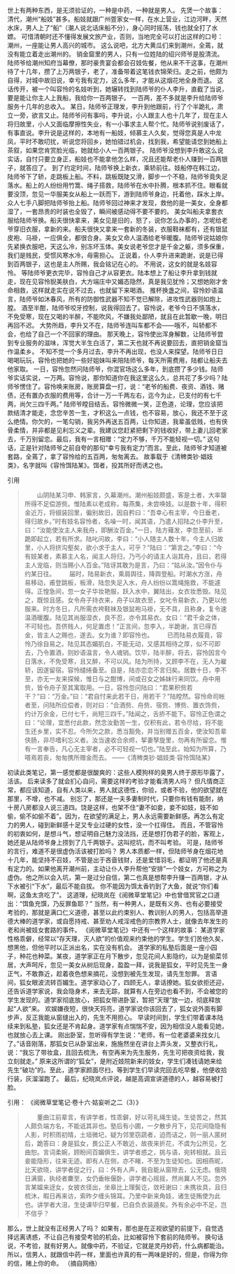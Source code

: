 世上有两种东西，是无须验证的，一种是中药，一种就是男人。
先煲一个故事：
清代，潮州“船妓”甚多。船妓就跟广州疍家女一样，在水上营业，江边河畔，天然水床，男人上了“船”（潮人说北话床船不分），身心同时摇荡，钱也就全打了水嫖。
可惜清朝时还不懂得发展文旅产业，否则，当地完全可以打出这样的口号：
潮州，一座能让男人高兴的城市。
这么说吧，北方大黄瓜们来到潮州，全蔫，就没有能立着走出潮州的。
销金窟里的男人，只有一位姓陆的绍兴师爷是股清流。陆师爷给潮州知府当幕僚，那时豪贵宴会都会召妓佐餐，他从来不干这事，在潮州待了十几年，攒了上万两银子，老了，准备带着这笔钱衣锦荣归。走之前，他颇为自得，对城中故旧说，幸亏我有定力，这么多年，才能从这烟花地全身而退。
这话传开，被一个叫容怜的名妓听到，她辗转找到陆师爷的仆人李升，直截了当说，要是能让你主人上我船，我给你一百两银子。
一百两，差不多就是李升给陆师爷服务十几年的总收入。
某日，陆师爷正理发，李升到他跟前，行了个半跪礼，肃立一旁，欲言又止。陆师爷问有事吗，李升说，小人跟主人也十几年了，现在主人将归故里，小人又面临摩擦性失业，有一小事求主人帮个忙。陆师爷说别废话了，有事直说。李升说是这样的，本地有一船妓，倾慕主人久矣，觉得您真是人中龙凤，平时不敢叨扰，听说您将回乡，她怕错过机会，找到我，希望能请您到她船上茶叙，如果您肯赏脸光临，她就给小人一百两银子。
陆师爷没想到李升敢这么说实话，自忖只要立身正，船妓也不能拿他怎么样，况且还能帮老仆人赚到一百两银子，就答应了。
到了约定时间，陆师爷换上新衣，乘轿前往。妓船停在韩江边，陆师爷下了轿，走跳板上船。不料，跳板既陡又滑，脚步一个不稳，陆师爷竟失足落水。船上的人纷纷用竹篙、绳子搭救，陆师爷在水中扑腾，根本抓不住。眼看就要没顶，忽见一华服美女从船上一跃而下，游到陆师爷身边，托着他，踩水上岸。
众人七手八脚把陆师爷抬上船。陆师爷回过神来才发现，救他的是一美女，全身都湿了，一套昂贵的时装也全毁了，瞬间被感动得不要不要的。
美女叫船夫拿套衣服给陆师爷换。船夫很快拿来，美女见是旧的，怒了，说你怎么办事的，怎呢给老爷穿旧衣服，拿新的来。船夫很快又拿来一套新的冬装，衣服鞋袜都有，还有银鼠皮袍、马褂，一应俱全，都很合身。美女又命人温酒给老爷暖腹。陆师爷说姑娘你先紧换衣服吧，天这么冷，别冻坏玉体。美女说老爷您才是千金之躯，须多保重，我们是贱民，受惯风寒水冷，毋需担心。
正说着，仆人李升进来跪谢，说是已得到百两银子，这也是主人所赐，我会铭记在心的。
不用说，这女的就是名妓容怜。
等陆师爷更衣完毕，容怜自己才从容更衣。陆本想上了船让李升拿到钱就走，现在见容怜貎美肤白，大方端庄中又媚态隐然，真是我见犹怜；又想她刚才舍命相救，这样就走实在说不过去，也就留下来喝酒。
推杯换盏之间，容怜妙语温言，陆师爷如沐春风，所有的防御性武器不知不觉已解除，进攻性武器则如炮上膛。
酒至半酣，陆师爷咬牙控制，说我得回去了。容怜说，老爷今日不慎落水，不免受寒，现在又喝的半醉，不能吹风，不嫌我处鄙陋，就且在此暂歇一晚，明日再回不迟。
大势所趋，李升又不在，陆师爷连叫车都不会——哦不，叫轿都不会，也给了自己一个不回家的理由。
那天晚上，容怜使出浑身解数，让陆师爷尝到专业服务的滋味，浑觉大半生白活了，第二天也就不再说要回去，直把销金窟当作温柔乡。
不知不觉一个多月过去，李升不再出现，也没人来探望。陆师爷日日喝喝玩玩，容怜也把她的一些好姐妹叫来陪陆师爷，每天所需费用，陆都让船夫去他家取。
一日，容怜忽然问陆师爷，你混官场这么多年，到底攒了多少钱。陆师爷实话实说，一万两。容怜说，那你知道你在我这里这么久，总共花了多少吗？陆师爷愣住了。容怜唤来账房，账房算盘一打，说：“老爷的船费、夜资、酒钱、赌债，还有置办衣服的费用等，合计一万一千两左右，迄今为止，已支付的有七千两，尚欠三四千两。”
陆师爷瞠目结舌。容怜微微一笑，正色道，论理，您应该把款结清才能走，念您辛苦一生，才积这么一点钱，也不容易，放心，我还不至于这么绝情。你欠的，一笔勾销，我另外再送五百两，让你知道，我辈虽低贱，也有侠骨柔情，并非都是见利忘义之辈。我建议您赶紧把剩下的钱收好，带上妻儿回老家去，千万别留恋。最后，我有一言相赠：“定力不够，千万不能轻视一切。”
这句话，正是针对陆师爷之前自夸的那句“幸亏我有定力”而言。至此，陆师爷才知道被套路，全蔫了，拿了容怜给的五百两，匆匆离去。
故事载于《清稗类钞·娼妓类》，名字就叫《容怜饵陆某》。饵者，投其所好而诱之也。

引用
> 　　山阴陆某习申、韩家言，久幕潮州。潮州船妓颇盛，客是土者，大率罄所得不足偿游赀。惟陆素以老成称，每燕集，未尝唤妓。以是数十年，得积金近万，将俶装回里，徧别故旧，因自矜曰：“吾幸心有主宰，今日垂老，得归故乡。”时有妓名容怜者，名噪一时，闻其语，乃遣人招陆之仆李升至，曰：“汝能使汝主人来我舟，即酬汝百金。”一日，陆方薙发，李忽至前，半跪即起立，若有所求。陆叱问故，李曰：“小人随主人数十年，今主人归故里，小人将挤沟壑矣，欲小求于主人，可乎？”陆曰：“第言之。”李曰：“今有妓某者，素慕主人名，闻主人将归，乃丐小的请主人诣其舟，且曰，若得主人宠临，则当赐小人百金。”陆讶其敢为是言，乃曰：“姑从汝。”因令仆与约某日往。
> 　　届时，陆易新衣，乘肩舆往，降舆登船。时潮水方涨，舟易移动，甫登跳板，板滑，陆忽失足入水，舟人纷纷以篙绳施救，不能遽得。正惶急间，忽一女子华妆艳服，跃入水中，翼陆出，女衣妆悉毁。陆见之，既惊且感。女令舟子持衣来，舟子以故衣至，女叱令易新衣，乃更以他服来。时方冬日，凡所需衣袴鞋袜及银鼠袍马褂，无不具，且称身，复令速温酒暖腹。陆见其尚服湿衣，良不忍，亦令其易衣。女曰：“君千金之体，不可轻也。吾侪贱人，何足置虑！”正言间，忽李入，半跪谢，言已得百金，皆主人之赐也，遂去。女为谁？即容怜也。
> 　　已而陆易衣履竟，容怜乃徐自易之。陆见其态媚肌白，不能无动，又感其相待之厚，似不可即去，乃令置酒，则妙语温言，令人魂销。饮毕，陆半醉，将去，容怜因言今日落水，不免受寒，且又醉，不可以风。陆为所持，又顾李不在，无人为雇轿，因遂留宿。容怜缱绻备至。自是，陆亦恋恋不言归矣。居数十日，李不至，亦无一友来探候，惟日与之酣博，间或召女之姊妹行来同饮。舟中用赀，皆令舟子至其寓取用。一日，容怜忽问陆曰：“君果积赀若干？”曰：“万金。”曰：“君自忖来此若干日，用若干？”陆瞠然。容怜命司帐者至，问陆所应偿者，则对曰：“合酒赀、舟赀、宿赀、博赀、置衣饰赀，约计万余金，已付七千，尚短三四千。”陆闻之，舌挢不能下。容怜正色谓之曰：“论理，宜悉付此款，然念汝勤苦一生，仅积有此，若令尽给，将不能生还乡里，实不忍。今所欠之款，悉当豁免，并当别赠五百金，使汝知吾辈侠肠，非尽嗜利忘义者。汝当速收合余烬，挈妻孥旋里，勿再有所留恋。惟有一言奉告，凡心无主宰者，必不可轻视一切也。”陆至此，始知为所算，乃嗒焉若丧，匆匆携所赠金而去。
> ——《清稗类钞·娼妓类·容怜饵陆某》

初读此类笔记，第一感觉都是很酸爽的：这些人模狗样的臭男人终于原形毕露了，活该。
后来读多了就会扪心自问，需要这样的考验才能看清男人吗？
但凡情商正常，都应该知道，自有人类以来，男人就这德性，你验，或者不验，他的欲望就在那里，不增，也不减。
别忘了，那还是一夫多妻制时代，只要你有钱有能耐，纳十房八房都没人说三道四。饶是这样，也架不住“妻不如妾，妾不如妓，妓不如偷，偷不如偷不着”。因为，在欲望的满足上，男人永远需要新鲜感。再怎么有定力的男人，碰到新鲜感十足又专业过硬的女性，没一个扛得住。
而且，不管容怜的初衷如何，是想斗气，想证明自己魅力没法挡，还是想打伪君子的脸，客观上，她还是从陆师爷身上捞到了几千两银子。这叫挖坑，而不叫考验。
可是，陆师爷的言行，难道不是很虚伪活该被打脸吗？
男人本质都一样，但陆师爷身在烟花地十几年，能坚持不召妓，不管是出于吝啬钱财，还是爱惜羽毛，都证明了他还是真有定力的。如果他离开潮州前，主动让仆人李升帮他“安排”一个妓女，方可称之为虚伪。他之所以会入坑，第一是过分自信，第二也真是想帮李升赚一百两银，才从下水被引“下水”，最后不能自拔。
你不能因为饵太香钓到了大鱼，就说“你们看啊，这鱼太贪吃了”。
这道理，纪晓岚在《阅微草堂笔记》中也曾借冥官之口道出：“饵鱼充馔，乃反罪鱼耶？”
当然，有一种男人，是既有义务、也有必要接受考验的，那就是满口仁义道德，甚至以此约束别人、教训别人的男人，包括高举道德大棒的道学家，或自愿持戒、甚至劝人戒淫戒色的宗教界人士，就像去年发生的老和尚被妓女套路的事件。
《阅微草堂笔记》中还有一个这样的故事：
某道学家性格乖僻，经常以“存天理，灭人欲”的价值观来约束他的学生。学生们苦他久矣，想黑他，但他平时以正派出名，实在没有机会。
道学家的私塾后面是一座小园子，种花也种菜。某夜，道学家正在月下散步，忽见花间人影隐约，以为是偷菜邻居，大声呵斥，忽见一美女从树后现身，盈盈一拜，说我是狐女，平时见先生一身正气，不敢靠近，趁着夜色想来摘花，没想到被先生发现，请先生恕罪。
言语间，狐女眼波流转百媚生。道学家动心了，四顾无人，拿话撩她。狐女欲拒还迎，还告诉道学家说，我会隐身术，来去无踪，就算有人在旁边也看不到，不会被您的学生发现的。道学家彻底放心，把狐女带进卧室，暂把“天理”放一边，彻底释放起“人欲”来。
欢娱嫌夜短，很快天将亮，道学家说你该回去了，狐女说外面有脚步声，反正我能从窗缝出入的，先生不用担心。
早读时间到，学生们带着课本陆续来到私塾，狐女还是不肯起身。道学家有点惴惴不安，因为相信没人能看见她，也就放心去上课。
刚出卧室，忽听得有学生说：“老师，有一位老婆婆来找女儿了。”话音刚落，那狐女已从卧室出来，施施然坐在讲台上弄头发，又整衣行礼，说：“我忘了带妆盒，且回去梳洗，有空再来为先生服务，先生可把夜资给我，我立刻就走。”
原来这所谓的“狐女”，是附近妓院新来的妓女，学生们凑钱请她来给先生“破功”的。至此，道学家颜面尽扫，等到学生们早读完回去吃早餐，他便收拾行装，灰溜溜跑了。
最后，纪晓岚点评说，越是高调宣讲道德的人，越容易被打脸。

引用：
《阅微草堂笔记·卷十六·姑妄听之二（3）》
> 　　董曲江前辈言，有讲学者，性乖僻，好以苛礼绳生徒。生徒苦之，然其人颇负端方名，不能诋其非也。塾后有小圃，一夕散步月下，见花间隐隐有人影，时积雨初晴，土垣微圮，疑为邻里窃蔬者，迫而诘之，则一丽人匿树后，跪答曰：身是狐女，畏公正人不敢近，故夜来折花，不虞为公所见，乞曲恕。言词柔婉，顾盼间百媚俱生，讲学者惑之，挑与语，宛转相就。且云妾能隐形，往来无迹。即有人在侧，亦不睹，不至为生徒知也。因相燕昵，比天欲晓，讲学者促之行，曰：外有人声，我自能从窗隙去，公无虑。俄晓日满窗，执经者麇至，女仍垂帐偃卧，讲学者心摇摇，然尚冀人不见。忽外言某媪来迓女，女披衣径出，坐皋比上理鬓讫，敛衽谢曰：未携妆具，且归梳沐，暇日再来访，索昨夕缠头锦耳。乃里中新来角妓，诸生徒贿使为此也。讲学者大沮，生徒课毕归早餐，已自负衣装遁矣。外有余必中不足，岂不信乎？

那么，世上就没有正经男人了吗？
如果有，那也是在正视欲望的前提下，自觉选择远离诱惑，不让自己有接受考验的机会。比如被容怜下套前的陆师爷。
换句话说，不考验，就有好男人。就像中药，不验证，它就是灵丹妙药，什么病都能治。
所以，信男人，就跟信中药一样，里面也许真的有一两味是好的，但是，你得为你的信，赌上你的命。
（摘自网络）